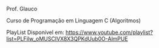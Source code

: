 Prof. Glauco

Curso de Programação em Linguagem C (Algoritmos)

PlayList Disponível em: https://www.youtube.com/playlist?list=PLFilw_oMUSCIVX8X3QPKdUub0O-AlmPUE
